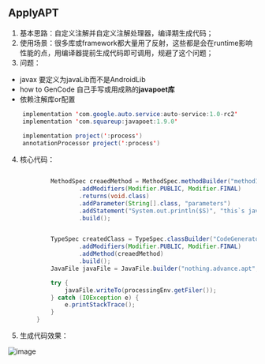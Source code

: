 ## ApplyAPT

1. 基本思路：自定义注解并自定义注解处理器，编译期生成代码；
2. 使用场景：很多库或framework都大量用了反射，这些都是会在runtime影响性能的点，用编译器提前生成代码即可调用，规避了这个问题；
3. 问题：

* javax
    要定义为javaLib而不是AndroidLib
* how to GenCode
    自己手写或用成熟的**javapoet库**
* 依赖注解库or配置
```java
    implementation 'com.google.auto.service:auto-service:1.0-rc2'
    implementation 'com.squareup:javapoet:1.9.0'
    
    implementation project(':process')
    annotationProcessor project(':process')
```
4. 核心代码：

```java

            MethodSpec creaedMethod = MethodSpec.methodBuilder("method1")
                    .addModifiers(Modifier.PUBLIC, Modifier.FINAL)
                    .returns(void.class)
                    .addParameter(String[].class, "parameters")
                    .addStatement("System.out.println($S)", "this`s java source is created by dynamic")
                    .build();


            TypeSpec createdClass = TypeSpec.classBuilder("CodeGeneratorTemp")
                    .addModifiers(Modifier.PUBLIC, Modifier.FINAL)
                    .addMethod(creaedMethod)
                    .build();
            JavaFile javaFile = JavaFile.builder("nothing.advance.apt", createdClass).build();

            try {
                javaFile.writeTo(processingEnv.getFiler());
            } catch (IOException e) {
                e.printStackTrace();
            }
        }


```

5. 生成代码效果：



![image](http://bmob-cdn-20286.b0.upaiyun.com/2018/12/21/e42c751640c3e43880231d091e1761b7.png)
